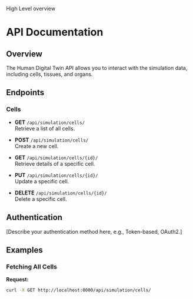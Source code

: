 High Level overview

# API Documentation

## Overview

The Human Digital Twin API allows you to interact with the simulation data, including cells, tissues, and organs.

## Endpoints

### Cells

- **GET** `/api/simulation/cells/`  
  Retrieve a list of all cells.

- **POST** `/api/simulation/cells/`  
  Create a new cell.

- **GET** `/api/simulation/cells/{id}/`  
  Retrieve details of a specific cell.

- **PUT** `/api/simulation/cells/{id}/`  
  Update a specific cell.

- **DELETE** `/api/simulation/cells/{id}/`  
  Delete a specific cell.

## Authentication

[Describe your authentication method here, e.g., Token-based, OAuth2.]

## Examples

### Fetching All Cells

**Request:**

```bash
curl -X GET http://localhost:8000/api/simulation/cells/

